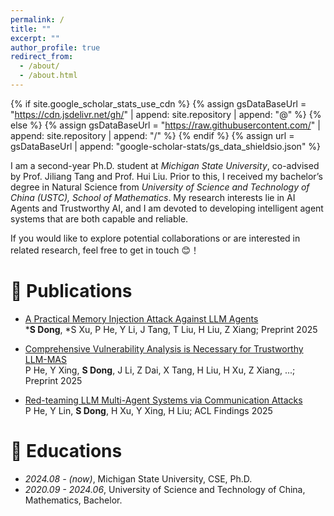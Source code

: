 ```yaml
---
permalink: /
title: ""
excerpt: ""
author_profile: true
redirect_from: 
  - /about/
  - /about.html
---
```


{% if site.google_scholar_stats_use_cdn %}
{% assign gsDataBaseUrl = "https://cdn.jsdelivr.net/gh/" | append: site.repository | append: "@" %}
{% else %}
{% assign gsDataBaseUrl = "https://raw.githubusercontent.com/" | append: site.repository | append: "/" %}
{% endif %}
{% assign url = gsDataBaseUrl | append: "google-scholar-stats/gs_data_shieldsio.json" %}

<span class='anchor' id='about-me'></span>

I am a second-year Ph.D. student at *Michigan State University*, co-advised by Prof. Jiliang Tang and Prof. Hui Liu. Prior to this, I received my bachelor’s degree in Natural Science from *University of Science and Technology of China (USTC), School of Mathematics*. My research interests lie in AI Agents and Trustworthy AI, and I am devoted to developing intelligent agent systems that are both capable and reliable.

If you would like to explore potential collaborations or are interested in related research, feel free to get in touch 😊！

# 📝 Publications 

- [A Practical Memory Injection Attack Against LLM Agents](https://arxiv.org/abs/2503.03704)  
  ***S Dong**, *S Xu, P He, Y Li, J Tang, T Liu, H Liu, Z Xiang; Preprint 2025

- [Comprehensive Vulnerability Analysis is Necessary for Trustworthy LLM-MAS](https://arxiv.org/abs/2506.01245)  
  P He, Y Xing, **S Dong**, J Li, Z Dai, X Tang, H Liu, H Xu, Z Xiang, ...; Preprint 2025

- [Red-teaming LLM Multi-Agent Systems via Communication Attacks](https://arxiv.org/abs/2502.14847)  
  P He, Y Lin, **S Dong**, H Xu, Y Xing, H Liu; ACL Findings 2025

# 📖 Educations
- *2024.08 - (now)*, Michigan State University, CSE, Ph.D. 
- *2020.09 - 2024.06*, University of Science and Technology of China, Mathematics, Bachelor. 

